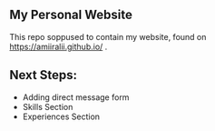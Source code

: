 ## My Personal Website

This repo soppused to contain my website, found on https://amiiralii.github.io/ .

## Next Steps:
+ Adding direct message form
+ Skills Section
+ Experiences Section